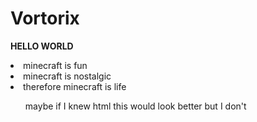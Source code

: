 # Vortorix 
**HELLO WORLD**

<li>minecraft is fun</li> 
<li>minecraft is nostalgic</li>
<li>therefore minecraft is life</li>
<ol>
  maybe if I knew html this would look better
  but I don't
<ol>
